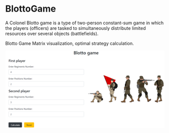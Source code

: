 # BlottoGame
A Colonel Blotto game is a type of two-person constant-sum game in which the players (officers) are tasked to simultaneously distribute limited resources over several objects (battlefields).

Blotto Game Matrix visualization, optimal strategy calculation.


![alt text](https://github.com/TanyaMykhnevych/BlottoGame/blob/main/src/assets/GameDemo.png?raw=true)
